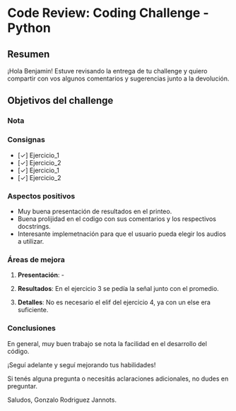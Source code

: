 # **Code Review: Coding Challenge - Python**

## Resumen

¡Hola Benjamin! Estuve revisando la entrega de tu challenge y quiero compartir con vos algunos comentarios y sugerencias junto a la devolución.

## Objetivos del challenge

### Nota


### Consignas

- [✓] Ejercicio_1
- [✓] Ejercicio_2  
- [✓] Ejercicio_1
- [✓] Ejercicio_2  

### Aspectos positivos

- Muy buena presentación de resultados en el printeo.
- Buena prolijidad en el codigo con sus comentarios y los respectivos docstrings.
- Interesante implemetnación para que el usuario pueda elegir los audios a utilizar.

### Áreas de mejora

1. **Presentación**: - 
 

2. **Resultados**: En el ejercicio 3 se pedía la señal junto con el promedio.


3. **Detalles**: No es necesario el elif del ejercicio 4, ya con un else era suficiente.


### Conclusiones

En general, muy buen trabajo se nota la facilidad en el desarrollo del código.

¡Seguí adelante y seguí mejorando tus habilidades!

Si tenés alguna pregunta o necesitás aclaraciones adicionales, no dudes en preguntar.

Saludos,
Gonzalo Rodriguez Jannots.